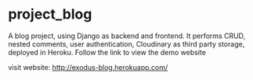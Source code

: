 # project_blog

A blog project,  using Django as backend and frontend. It performs CRUD, nested comments, user authentication, Cloudinary as third party storage, deployed in Heroku. Follow the link to view the demo website

visit website:
http://exodus-blog.herokuapp.com/ 
